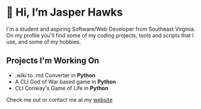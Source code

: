 # 👋 Hi, I’m Jasper Hawks
I'm a student and aspiring Software/Web Developer from Southeast Virginia. On my profile you'll find some of my coding projects, tools and scripts that I use, and some of my hobbies.

## Projects I'm Working On 
- .wiki to .md Converter in **Python**
- A CLI God of War based game in **Python**
- CLI Conway's Game of Life in **Python**

Check me out or contact me at my [website](https://jasperhawks.netlify.app/)

